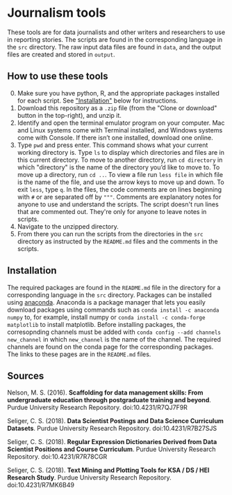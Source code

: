 # Journalism tools

These tools are for data journalists and other writers and researchers to use in reporting stories. The scripts are found in the corresponding language in the `src` directory. The raw input data files are found in `data`, and the output files are created and stored in `output`.
 
## How to use these tools

0. Make sure you have python, R, and the appropriate packages installed for each script. See ["Installation"](#Installation) below for instructions.
1. Download this repository as a `.zip` file (from the "Clone or download" button in the top-right), and unzip it.
2. Identify and open the terminal emulator program on your computer. Mac and Linux systems come with Terminal installed, and Windows systems come with Console. If there isn’t one installed, download one online. 
3. Type `pwd` and press enter. This command shows what your current working directory is. Type `ls` to display which directories and files are in this current directory. To move to another directory, run `cd directory` in which "directory" is the name of the directory you’d like to move to. To move up a directory, run `cd ..`. To view a file run `less file` in which file is the name of the file, and use the arrow keys to move up and down. To exit `less`, type `q`. In the files, the code comments are on lines beginning with `#` or are separated off by `"""`. Comments are explanatory notes for anyone to use and understand the scripts. The script doesn't run lines that are commented out. They're only for anyone to leave notes in scripts.
2. Navigate to the unzipped directory. 
3. From there you can run the scripts from the directories in the `src` directory as instructed by the `README.md` files and the comments in the scripts. 

## Installation

The required packages are found in the `README.md` file in the directory for a corresponding language in the `src` directory. Packages can be installed using [anaconda](https://www.anaconda.com/). Anaconda is a package manager that lets you easily download packages using commands such as `conda install -c anaconda numpy` to, for example, install numpy or `conda install -c conda-forge matplotlib` to install matplotlib. Before installing packages, the corresopnding channels must be added with `conda config --add channels new_channel` in which `new_channel` is the name of the channel. The required channels are found on the conda page for the corresponding packages. The links to these pages are in the `README.md` files.

## Sources

Nelson, M. S. (2016). **Scaffolding for data management skills: From undergraduate education through postgraduate training and beyond**. Purdue University Research Repository. doi:10.4231/R7QJ7F9R

Seliger, C. S. (2018). **Data Scientist Postings and Data Science Curriculum Datasets**. Purdue University Research Repository. doi:10.4231/R7B27SJS

Seliger, C. S. (2018). **Regular Expression Dictionaries Derived from Data Scientist Positions and Course Curriculum**. Purdue University Research Repository. doi:10.4231/R7R78CGR

Seliger, C. S. (2018). **Text Mining and Plotting Tools for KSA / DS / HEI Research Study**. Purdue University Research Repository. doi:10.4231/R7MK6B49

